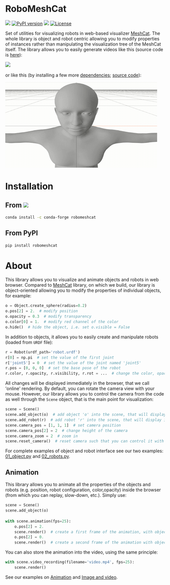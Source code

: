 # RoboMeshCat

[![](https://anaconda.org/conda-forge/robomeshcat/badges/version.svg)](https://anaconda.org/conda-forge/robomeshcat)
[![PyPI version](https://badge.fury.io/py/robomeshcat.svg)](https://badge.fury.io/py/robomeshcat)
![](https://anaconda.org/conda-forge/robomeshcat/badges/downloads.svg)
[![License](https://img.shields.io/badge/License-BSD_2--Clause-orange.svg)](https://opensource.org/licenses/BSD-2-Clause)

Set of utilities for visualizing robots in web-based visualizer [MeshCat](https://github.com/rdeits/meshcat-python).
The whole library is object and robot centric allowing you to modify properties of instances rather than manipulating
the visualization tree of the MeshCat itself.
The library allows you to easily generate videos like this (source code is [here](examples/05_teaser.py)):

![](https://raw.githubusercontent.com/petrikvladimir/robomeshcat/main/docs/output.gif)

or like this (by installing a few more [dependencies](docs/human.md); [source code](examples/05_teaser_with_human.py)):

![](https://raw.githubusercontent.com/petrikvladimir/robomeshcat/main/docs/human_teaser.gif)

# Installation

## From <img src="https://s3.amazonaws.com/conda-dev/conda_logo.svg" height="18">

```bash
conda install -c conda-forge robomeshcat
```

## From PyPI

```bash
pip install robomeshcat
```

# About

This library allows you to visualize and animate objects and robots in web browser.
Compared to [MeshCat](https://github.com/rdeits/meshcat-python) library, on which we build, our library is
object-oriented allowing you to modify the properties of individual objects, for example:

```python
o = Object.create_sphere(radius=0.2)
o.pos[2] = 2.  # modify position
o.opacity = 0.3  # modify transparency
o.color[0] = 1.  # modify red channel of the color
o.hide()  # hide the object, i.e. set o.visible = False
```

In addition to objects, it allows you to easily create and manipulate robots (loaded from `URDF` file):

```python
r = Robot(urdf_path='robot.urdf')
r[0] = np.pi  # set the value of the first joint
r['joint5'] = 0  # set the value of the joint named 'joint5' 
r.pos = [0, 0, 0]  # set the base pose of the robot
r.color, r.opacity, r.visibility, r.rot = ...  # change the color, opacity, visibility, or rotation
```

All changes will be displayed immediately in the browser, that we call 'online' rendering.
By default, you can rotate the camera view with your mouse.
However, our library allows you to control the camera from the code as well through the `Scene` object, that is the main
point for visualization:

```python
scene = Scene()
scene.add_object(o)  # add object 'o' into the scene, that will display it
scene.add_robot(r)  # add robot 'r' into the scene, that will display it
scene.camera_pos = [1, 1, 1]  # set camera position
scene.camera_pos[2] = 2  # change height of the camera
scene.camera_zoom = 2  # zoom in
scene.reset_camera()  # reset camera such that you can control it with your mouse again
```

For complete examples of object and robot interface see our two examples: [01_object.py](examples/01_objects.py)
and [02_robots.py](examples/02_robots.py).

## Animation

This library allows you to animate all the properties of the objects and robots (e.g. position, robot configuration,
color,opacity) inside the browser (from which you can replay, slow-down, etc.). Simply use:

```python
scene = Scene()
scene.add_object(o)

with scene.animation(fps=25):
    o.pos[2] = 2.
    scene.render()  # create a first frame of the animation, with object position z-axis set to 2.
    o.pos[2] = 0.
    scene.render()  # create a second frame of the animation with object on the ground
```

You can also store the animation into the video, using the same principle:

```python
with scene.video_recording(filename='video.mp4', fps=25):
    scene.render()
```

See our examples on [Animation](examples/03_animation.py) and [Image and video](examples/04_image_and_video.py).

